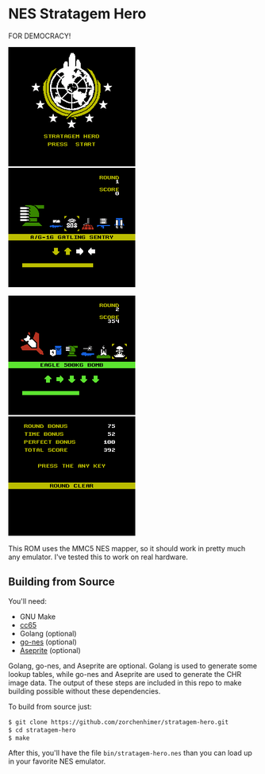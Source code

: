 # NES Stratagem Hero

FOR DEMOCRACY!

![Main Menu](img/screenshots/stratagem-hero_001.png)
![Gatling Sentury](img/screenshots/stratagem-hero_002.png)

![500kg](img/screenshots/stratagem-hero_003.png)
![Round Clear](img/screenshots/stratagem-hero_004.png)

This ROM uses the MMC5 NES mapper, so it should work in pretty much any
emulator.  I've tested this to work on real hardware.

## Building from Source

You'll need:

- GNU Make
- [cc65](https://github.com/cc65/cc65)
- Golang (optional)
- [go-nes](https://github.com/zorchenhimer/go-nes) (optional)
- [Aseprite](https://www.aseprite.org) (optional)

Golang, go-nes, and Aseprite are optional.  Golang is used to generate some
lookup tables, while go-nes and Aseprite are used to generate the CHR image
data.  The output of these steps are included in this repo to make building
possible without these dependencies.

To build from source just:

    $ git clone https://github.com/zorchenhimer/stratagem-hero.git
    $ cd stratagem-hero
    $ make

After this, you'll have the file `bin/stratagem-hero.nes` than you can load up
in your favorite NES emulator.
